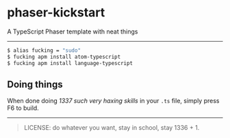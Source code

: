# phaser-kickstart
A TypeScript Phaser template with neat things

---

```bash
$ alias fucking = "sudo"
$ fucking apm install atom-typescript
$ fucking apm install language-typescript
```

Doing things
---

When done doing *1337 such very haxing skills* in your `.ts` file, simply press F6 to build.

---
> LICENSE: do whatever you want, stay in school, stay 1336 + 1.
